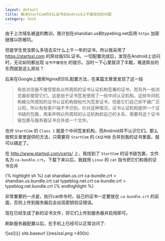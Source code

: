 ```yaml
---
layout: default
title: 解决StartCom的SSL证书在Android上不被信任的问题
category: tech
---
```

由于上次域名被盗的教训，我计划在shandian.us和typeblog.net启用 `https` 加密链接以防被坑。

但是学生党没那么多钱去买什么上千一年的证书，所以我采用了 <https://startssl.com> 的屌丝版SSL证书。一切配置完成后，发现在Android上访问时，无论如何都出现 `证书不被信任` 的提示。当时一下心里就凉了半截，难道屌丝的东西就是这么屌丝？

<!--more-->

后来在Google上搜索Nginx的SSL配置方法，在某篇文章里发现了这一段

> 有些浏览器不接受那些众所周知的证书认证机构签署的证书，而另外一些浏览器却接受它们。这是由于证书签发使用了一些中间认证机构，这些中间机构被众所周知的证书认证机构授权代为签发证书，但是它们自己却不被广泛认知，所以有些客户端不予识别。针对这种情况，证书认证机构提供一个证书链的包裹，用来声明众所周知的认证机构和自己的关系，需要将这个证书链包裹与服务器证书合并成一个文件。

也许 `StartCom` 的 `Class 1` 就是个中间签发机构，而Android并不认识它们。那么按照文章里提供的方法，只需要将 `StartCom` 的 `CA证书链` 合并到我的证书里面，就可以搞定了。

在 <http://www.startssl.com/certs/> 上，我找到了 `StartCom` 的证书链包裹，文件名为 `ca-bundle.crt`。下载下来以后，我就用 `Linux` 的 `cat` 指令把它们和我的证书合并

{% highlight sh %}
cat shandian.us.crt ca-bundle.crt > shandian.us.bundle.crt
cat typeblog.net.crt ca-bundle.crt > typeblog.net.bundle.crt
{% endhighlight %}

非常重要的一点是，执行cat命令时，自己的证书一定要放在 `ca-bundle.crt` 的前面，否则上传到服务器后会出现密钥验证错误。

现在已经生成了新的证书文件，将它们上传到服务器并启用即可。

刷新服务器配置以后，在手机上已经可以正常访问了:

![ssl]({{ site.baseurl }}res/ssl.png =400x)
